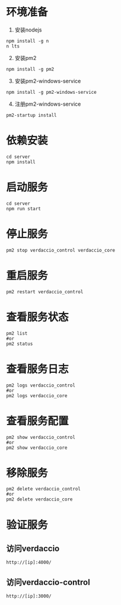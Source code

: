# 环境准备

1. 安装nodejs
```
npm install -g n
n lts
```
2. 安装pm2
```
npm install -g pm2
```
3. 安装pm2-windows-service
```
npm install -g pm2-windows-service
```
4. 注册pm2-windows-service
```
pm2-startup install
```
# 依赖安装
```
cd server
npm install
```
# 启动服务
```
cd server
npm run start
```
# 停止服务
```
pm2 stop verdaccio_control verdaccio_core
```
# 重启服务
```
pm2 restart verdaccio_control
```
# 查看服务状态
```
pm2 list
#or
pm2 status
```
# 查看服务日志
```
pm2 logs verdaccio_control
#or
pm2 logs verdaccio_core
```
# 查看服务配置
```
pm2 show verdaccio_control
#or
pm2 show verdaccio_core
```
# 移除服务
```
pm2 delete verdaccio_control
#or
pm2 delete verdaccio_core
```
# 验证服务

## 访问verdaccio
```
http://[ip]:4000/
```
## 访问verdaccio-control
```
http://[ip]:3000/
```
